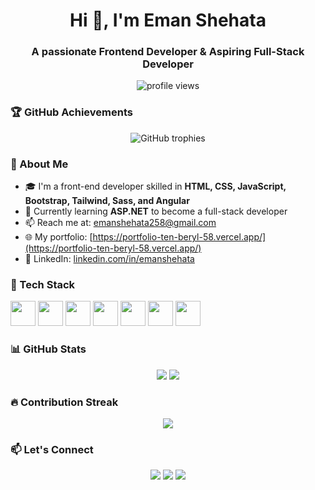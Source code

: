  <h1 align="center">Hi 👋, I'm Eman Shehata</h1>
<h3 align="center">A passionate Frontend Developer & Aspiring Full-Stack Developer</h3>

<p align="center">
  <img src="https://komarev.com/ghpvc/?username=Emashehata&label=Profile%20views&color=0e75b6&style=flat" alt="profile views" />
</p>

### 🏆 GitHub Achievements
<p align="center">
  <img src="https://github-profile-trophy.vercel.app/?username=Emashehata&theme=darkhub&no-frame=true&row=2&column=5" alt="GitHub trophies" />
</p>

### 🚀 About Me

- 🎓 I'm a front-end developer skilled in **HTML, CSS, JavaScript, Bootstrap, Tailwind, Sass, and Angular**
- 🧠 Currently learning **ASP.NET** to become a full-stack developer
- 📫 Reach me at: [emanshehata258@gmail.com](mailto:emanshehata258@gmail.com)
- 🌐 My portfolio: [https://portfolio-ten-beryl-58.vercel.app/](https://portfolio-ten-beryl-58.vercel.app/)
- 🔗 LinkedIn: [linkedin.com/in/emanshehata](https://www.linkedin.com/in/emanshehata)

### 💼 Tech Stack

<p align="left">
  <img src="https://cdn.jsdelivr.net/gh/devicons/devicon/icons/html5/html5-original.svg" width="40" />
  <img src="https://cdn.jsdelivr.net/gh/devicons/devicon/icons/css3/css3-original.svg" width="40" />
  <img src="https://cdn.jsdelivr.net/gh/devicons/devicon/icons/javascript/javascript-original.svg" width="40" />
  <img src="https://cdn.jsdelivr.net/gh/devicons/devicon/icons/bootstrap/bootstrap-original.svg" width="40" />
  <img src="https://cdn.jsdelivr.net/gh/devicons/devicon/icons/sass/sass-original.svg" width="40" />
  <img src="https://cdn.jsdelivr.net/gh/devicons/devicon/icons/angularjs/angularjs-original.svg" width="40" />
  <img src="https://cdn.jsdelivr.net/gh/devicons/devicon/icons/dot-net/dot-net-original.svg" width="40" />
</p>

### 📊 GitHub Stats

 <p align="center">
  <img src="https://github-readme-stats.vercel.app/api?username=Emashehata&show_icons=true&theme=tokyonight" />
  <img src="https://github-readme-stats.vercel.app/api/top-langs/?username=Emashehata&layout=compact&theme=tokyonight" />
</p>


### 🔥 Contribution Streak

<p align="center">
  <img src="https://github-readme-streak-stats.herokuapp.com/?user=Emashehata&theme=tokyonight" />
</p>

### 📫 Let's Connect

<p align="center">
  <a href="mailto:emanshehata258@gmail.com"><img src="https://img.shields.io/badge/Email-D14836?style=for-the-badge&logo=gmail&logoColor=white"/></a>
  <a href="https://linkedin.com/in/emanshehata"><img src="https://img.shields.io/badge/LinkedIn-0A66C2?style=for-the-badge&logo=linkedin&logoColor=white"/></a>
  <a href="https://github.com/Emashehata"><img src="https://img.shields.io/badge/GitHub-100000?style=for-the-badge&logo=github&logoColor=white"/></a>
</p>

